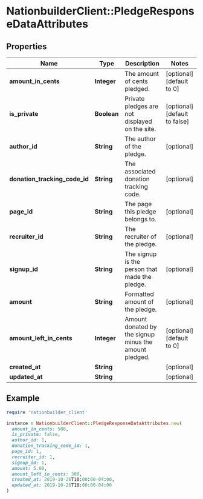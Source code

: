 # NationbuilderClient::PledgeResponseDataAttributes

## Properties

| Name | Type | Description | Notes |
| ---- | ---- | ----------- | ----- |
| **amount_in_cents** | **Integer** | The amount of cents pledged. | [optional][default to 0] |
| **is_private** | **Boolean** | Private pledges are not displayed on the site. | [optional][default to false] |
| **author_id** | **String** | The author of the pledge. | [optional] |
| **donation_tracking_code_id** | **String** | The associated donation tracking code. | [optional] |
| **page_id** | **String** | The page this pledge belongs to. | [optional] |
| **recruiter_id** | **String** | The recruiter of the pledge. | [optional] |
| **signup_id** | **String** | The signup is the person that made the pledge. | [optional] |
| **amount** | **String** | Formatted amount of the pledge. | [optional] |
| **amount_left_in_cents** | **Integer** | Amount donated by the signup minus the amount pledged. | [optional][default to 0] |
| **created_at** | **String** |  | [optional] |
| **updated_at** | **String** |  | [optional] |

## Example

```ruby
require 'nationbuilder_client'

instance = NationbuilderClient::PledgeResponseDataAttributes.new(
  amount_in_cents: 500,
  is_private: false,
  author_id: 1,
  donation_tracking_code_id: 1,
  page_id: 1,
  recruiter_id: 1,
  signup_id: 1,
  amount: 5.00,
  amount_left_in_cents: 300,
  created_at: 2019-10-26T10:00:00-04:00,
  updated_at: 2019-10-26T10:00:00-04:00
)
```

